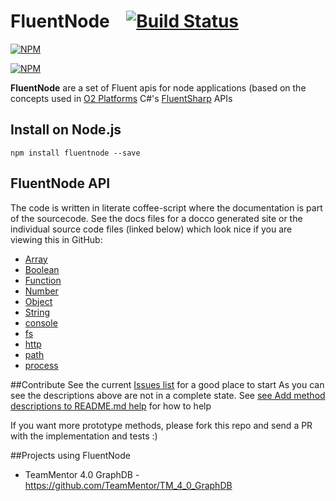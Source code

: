 FluentNode &nbsp;&nbsp;&nbsp;[![Build Status](https://travis-ci.org/o2platform/fluentnode.svg?branch=master)](https://travis-ci.org/o2platform/fluentnode)
==========

[![NPM](https://nodei.co/npm/fluentnode.png)](https://nodei.co/npm/fluentnode/)

[![NPM](https://nodei.co/npm-dl/fluentnode.png)](https://nodei.co/npm/fluentnode/)

**FluentNode** are a set of Fluent apis for node applications (based on the concepts used in [O2 Platforms](http://blog.diniscruz.com/p/owasp-o2-platform.html) C#'s [FluentSharp](https://github.com/o2platform/FluentSharp) APIs

## Install on Node.js
```
npm install fluentnode --save
```

## FluentNode API

The code is written in literate coffee-script where the documentation is part of the sourcecode. See the docs files for a docco generated site or the individual source code files (linked below) which look nice if you are viewing this in GitHub:

* [Array](src/Array.litcoffee)
* [Boolean](src/Boolean.litcoffee)
* [Function](src/Function.litcoffee)
* [Number](src/Number.litcoffee)
* [Object](src/Object.litcoffee)
* [String](src/String.litcoffee)
* [console](src/console.litcoffee)
* [fs](src/fs.litcoffee)
* [http](src/http.litcoffee)
* [path](src/path.litcoffee)
* [process](src/process.litcoffee)


##Contribute
See the current [Issues list](https://github.com/o2platform/fluentnode/issues) for a good place to start
As you can see the descriptions above are not in a complete state. See [see Add method descriptions to README.md help]() for how to help

If you want more prototype methods, please fork this repo and send a PR with  the implementation and tests :)

##Projects using FluentNode
* TeamMentor 4.0 GraphDB - https://github.com/TeamMentor/TM_4_0_GraphDB
